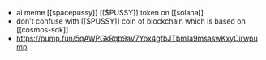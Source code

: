 - ai meme [[spacepussy]] [[$PUSSY]] token on [[solana]]
- don't confuse with [[$PUSSY]] coin of blockchain which is based on [[cosmos-sdk]]
- https://pump.fun/5qAWPGkRqb9aV7Yox4gfbJTbm1a9msaswKxyCirwpump